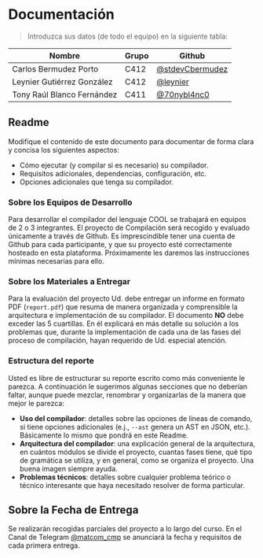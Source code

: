 # Documentación

> Introduzca sus datos (de todo el equipo) en la siguiente tabla:

**Nombre** | **Grupo** | **Github**
--|--|--
Carlos Bermudez Porto | C412 | [@stdevCbermudez](https://github.com/stdevCbermudez)
Leynier Gutiérrez González | C412 | [@leynier](https://github.com/leynier)
Tony Raúl Blanco Fernández | C411 | [@70nybl4nc0](https://github.com/70nybl4nc0)

## Readme

Modifique el contenido de este documento para documentar de forma clara y concisa los siguientes aspectos:

- Cómo ejecutar (y compilar si es necesario) su compilador.
- Requisitos adicionales, dependencias, configuración, etc.
- Opciones adicionales que tenga su compilador.

### Sobre los Equipos de Desarrollo

Para desarrollar el compilador del lenguaje COOL se trabajará en equipos de 2 o 3 integrantes. El proyecto de Compilación será recogido y evaluado únicamente a través de Github. Es imprescindible tener una cuenta de Github para cada participante, y que su proyecto esté correctamente hosteado en esta plataforma. Próximamente les daremos las instrucciones mínimas necesarias para ello.

### Sobre los Materiales a Entregar

Para la evaluación del proyecto Ud. debe entregar un informe en formato PDF (`report.pdf`) que resuma de manera organizada y comprensible la arquitectura e implementación de su compilador.
El documento **NO** debe exceder las 5 cuartillas.
En él explicará en más detalle su solución a los problemas que, durante la implementación de cada una de las fases del proceso de compilación, hayan requerido de Ud. especial atención.

### Estructura del reporte

Usted es libre de estructurar su reporte escrito como más conveniente le parezca. A continuación le sugerimos algunas secciones que no deberían faltar, aunque puede mezclar, renombrar y organizarlas de la manera que mejor le parezca:

- **Uso del compilador**: detalles sobre las opciones de líneas de comando, si tiene opciones adicionales (e.j., `--ast` genera un AST en JSON, etc.). Básicamente lo mismo que pondrá en este Readme.
- **Arquitectura del compilador**: una explicación general de la arquitectura, en cuántos módulos se divide el proyecto, cuantas fases tiene, qué tipo de gramática se utiliza, y en general, como se organiza el proyecto. Una buena imagen siempre ayuda.
- **Problemas técnicos**: detalles sobre cualquier problema teórico o técnico interesante que haya necesitado resolver de forma particular.

## Sobre la Fecha de Entrega

Se realizarán recogidas parciales del proyecto a lo largo del curso. En el Canal de Telegram [@matcom_cmp](https://t.me/matcom_cmp) se anunciará la fecha y requisitos de cada primera entrega.
